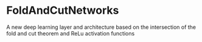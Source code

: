 # FoldAndCutNetworks
A new deep learning layer and architecture based on the intersection of the fold and cut theorem and ReLu activation functions
